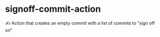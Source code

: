 # signoff-commit-action
✍️ Action that creates an empty commit with a list of commits to "sign off on"
